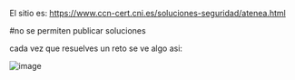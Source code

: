 El sitio es:
https://www.ccn-cert.cni.es/soluciones-seguridad/atenea.html

#no se permiten publicar soluciones

cada vez que resuelves un reto se ve algo asi:

![image](https://github.com/apuromafo/ctf/assets/23161917/ea8cc031-1d5e-4ef6-83b1-3c89a9f65c9b)

